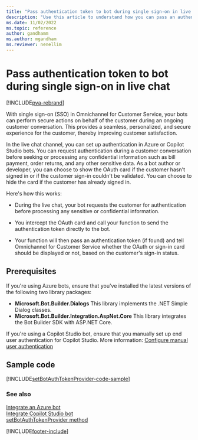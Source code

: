 ```yaml
---
title: "Pass authentication token to bot during single sign-on in live chat | Microsoft Docs"
description: "Use this article to understand how you can pass an authentication token to an Azure or Copilot Studio bot during single sign-on (SSO) in live chat."
ms.date: 11/02/2022
ms.topic: reference
author: gandhamm
ms.author: mgandham
ms.reviewer: nenellim
---
```


# Pass authentication token to bot during single sign-on in live chat

[!INCLUDE[pva-rebrand](../../includes/cc-pva-rebrand.md)]

With single sign-on (SSO) in Omnichannel for Customer Service, your bots can perform secure actions on behalf of the customer during an ongoing customer conversation.​ This provides a seamless, personalized, and secure experience for the customer, thereby improving customer satisfaction.

In the live chat channel, you can set up authentication in Azure or Copilot Studio bots. You can request authentication during a customer conversation before seeking or processing any confidential information such as bill payment, order returns, and any other sensitive data. As a bot author or developer, you can choose to show the OAuth card if the customer hasn't signed in or if the customer sign-in couldn't be validated. You can choose to hide the card if the customer has already signed in.

Here's how this works:

- During the live chat, your bot requests the customer for authentication before processing any sensitive or confidential information.
 
- You intercept the OAuth card and call your function to send the authentication token directly to the bot. 

- Your function will then pass an authentication token (if found) and tell Omnichannel for Customer Service whether the OAuth or sign-in card should be displayed or not, based on the customer's sign-in status.

## Prerequisites

If you're using Azure bots, ensure that you've installed the latest versions of the following two library packages:
- **Microsoft.Bot.Builder.Dialogs** This library implements the .NET Simple Dialog classes.
- **Microsoft.Bot.Builder.Integration.AspNet.Core** This library integrates the Bot Builder SDK with ASP.NET Core.

If you're using a Copilot Studio bot, ensure that you manually set up end user authentication for Copilot Studio. More information: [Configure manual user authentication](/power-virtual-agents/configuration-end-user-authentication#manual-for-any-channel-including-teams)

## Sample code

[!INCLUDE[setBotAuthTokenProvider-code-sample](reference/includes/setBotAuthTokenProvider-code-sample.md)]

### See also

[Integrate an Azure bot](../administer/configure-bot-azure.md)  
[Integrate Copilot Studio bot](../administer/configure-bot-virtual-agent.md)  
[setBotAuthTokenProvider method](reference/methods/setBotAuthTokenProvider.md)  

[!INCLUDE[footer-include](../../includes/footer-banner.md)]
